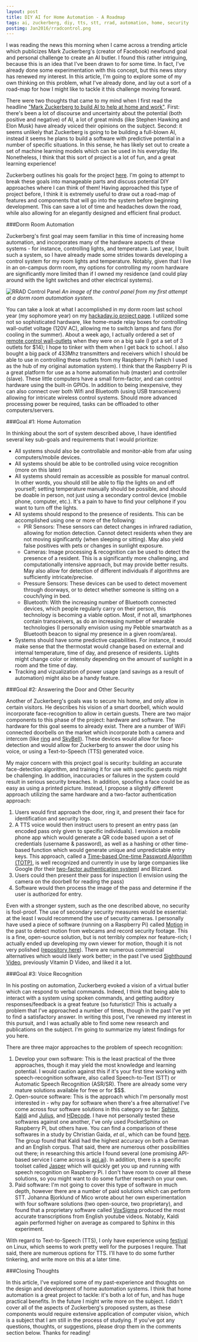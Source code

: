```yaml
---
layout: post
title: DIY AI for Home Automation - A Roadmap
tags: ai, zuckerberg, diy, tts, stt, rrad, automation, home, security
postimg: Jan2016/rradcontrol.png
---
```

I was reading the news this morning when I came across a trending article which publicizes Mark Zuckerberg's (creator of Facebook) newfound goal and personal challenge to create an AI butler. I found this rather intriguing, because this is an idea that I've been drawn to for some time. In fact, I've already done some experimentation with this concept, but this news story has renewed my interest. In this article, I'm going to explore some of my own thinking on this problem, what I've already done, and lay out a sort of a road-map for how I might like to tackle it this challenge moving forward.

There were two thoughts that came to my mind when I first read the headline ["Mark Zuckerberg to build AI to help at home and work"](http://www.bbc.com/news/technology-35219247). First: there's been a lot of discourse and uncertainty about the potential (both positive and negative) of AI, a lot of great minds (like Stephen Hawking and Elon Musk) have already voiced their opinions on the subject. Second: it seems unlikely that Zuckerberg is going to be building a full-blown AI, instead it seems he plans to build a software with predictive potential in a number of specific situations. In this sense, he has likely set out to create a set of machine learning models which can be used in his everyday life. Nonetheless, I think that this sort of project is a lot of fun, and a great learning experience!

Zuckerberg outlines his goals for the project [here](https://www.facebook.com/zuck/posts/10102577175875681). I'm going to attempt to break these goals into manageable parts and discuss potential DIY approaches where I can think of them! Having approached this type of project before, I think it is extremely useful to draw out a road-map of features and components that will go into the system before beginning development. This can save a lot of time and headaches down the road, while also allowing for an elegantly designed and efficient final product.

<!-- more -->

###Dorm Room Automation

Zuckerberg's first goal may seem familiar in this time of increasing home automation, and incorporates many of the hardware aspects of these systems - for instance, controlling lights, and temperature. Last year, I built such a system, so I have already made some strides towards developing a control system for my room lights and temperature. Notably, given that I live in an on-campus dorm room, my options for controlling my room hardware are significantly more limited than if I owned my residence (and could play around with the light switches and other electrical systems).

![RRAD Control Panel](/blog/public/img/Jan2016/rradcontrol.png)
_An image of the control panel from my first attempt at a dorm room automation system._

You can take a look at what I accomplished in my dorm room last school year (my sophomore year) on my [hackaday.io project page](https://hackaday.io/project/4898-rice-ridiculously-automated-dorm-rrad). I utilized some not so sophisticated hardware, like home-made relay boxes for controlling wall-outlet voltage (120V AC), allowing me to switch lamps and fans (for cooling in the summer). About a week ago, I actually ordered a set of [remote control wall-outlets](http://www.amazon.com/gp/product/B0087DAW46) when they were on a big sale (I got a set of 3 outlets for $14); I hope to tinker with them when I get back to school. I also bought a big pack of 433Mhz transmitters and receivers which I should be able to use in controlling these outlets from my Raspberry Pi (which I used as the hub of my original automation system). I think that the Raspberry Pi is a great platform for use as a home automation hub (master) and controller (slave). These little computers have a small form-factor, and can control hardware using the built-in GPIOs. In addition to being inexpensive, they can also connect over both Wifi and Bluetooth (using USB transceivers) allowing for intricate wireless control systems. Should more advanced processing power be required, tasks can be offloaded to other computers/servers.

###Goal #1: Home Automation

In thinking about the sort of system described above, I have identified several key sub-goals and requirements that I would prioritize:

- All systems should also be controllable and monitor-able from afar using computers/mobile devices.
- All systems should be able to be controlled using voice recognition (more on this later)
- All systems should remain as accessible as possible for manual control. In other words, you should still be able to flip the lights on and off yourself; setting temperature manually should be possible, and should be doable in person, not just using a secondary control device (mobile phone, computer, etc.). It's a pain to have to find your cellphone if you want to turn off the lights.
- All systems should respond to the presence of residents. This can be accomplished using one or more of the following:
  - PIR Sensors: These sensors can detect changes in infrared radiation, allowing for motion detection. Cannot detect residents when they are not moving significantly (when sleeping or sitting). May also yield false positives with pets or changes in sunlight exposure.
  - Cameras: Image processing & recognition can be used to detect the presence of a resident. This is a significantly more challenging, and computationally intensive approach, but may provide better results. May also allow for detection of different individuals if algorithms are sufficiently intricate/precise.
  - Pressure Sensors: These devices can be used to detect movement through doorways, or to detect whether someone is sitting on a couch/lying in bed.
  - Bluetooth: With the increasing number of Bluetooth connected devices, which people regularly carry on their person, this technology is becoming a viable option. Most, if not all, smartphones contain transceivers, as do an increasing number of wearable technologies (I personally envision using my Pebble smartwatch as a Bluetooth beacon to signal my presence in a given room/area).
- Systems should have some predictive capabilities. For instance, it would make sense that the thermostat would change based on external and internal temperature, time of day, and presence of residents. Lights might change color or intensity depending on the amount of sunlight in a room and the time of day.
- Tracking and vizualization of power usage (and savings as a result of automation) might also be a handy feature.

###Goal #2: Answering the Door and Other Security

Another of Zuckerberg's goals was to secure his home, and only allow in certain visitors. He describes his vision of a smart doorbell, which would incorporate face-recognition to allow in certain guests. There are two major components to this phase of the project: hardware and software. The hardware for this goal seems to already exist. There are a number of WiFi connected doorbells on the market which incorporate both a camera and intercom (like [ring](https://ring.com/) and [SkyBell](http://skybell.com/)). These devices would allow for face-detection and would allow for Zuckerberg to answer the door using his voice, or using a Text-to-Speech (TTS) generated voice.

My major concern with this project goal is security: building an accurate face-detection algorithm, and training it for use with specific guests might be challenging. In addition, inaccuracies or failures in the system could result in serious security breaches. In addition, spoofing a face could be as easy as using a printed picture. Instead, I propose a slightly different approach utilizing the same hardware and a two-factor authentication approach:

1. Users would first approach the door, ring it, and present their face for identification and security logs.
2. A TTS voice would then instruct users to present an entry pass (an encoded pass only given to specific individuals). I envision a mobile phone app which would generate a QR code based upon a set of credentials (username & password), as well as a hashing or other time-based function which would generate unique and unpredictable entry keys. This approach, called a [Time-based One-time Password Algorithm (TOTP)](https://en.wikipedia.org/wiki/Time-based_One-time_Password_Algorithm), is well recognized and currently in use by large companies like Google (for their [two-factor authentication system](https://en.wikipedia.org/wiki/Google_Authenticator)) and Blizzard.
3. Users could then present their pass for inspection (I envision using the camera on the doorbell for reading the pass)
4. Software would then process the image of the pass and determine if the user is authorized for entry.

Even with a stronger system, such as the one described above, no security is fool-proof. The use of secondary security measures would be essential: at the least I would recommend the use of security cameras. I personally have used a piece of software (running on a Raspberry Pi) called [Motion](http://www.lavrsen.dk/foswiki/bin/view/Motion/MotionFeatureList) in the past to detect motion from webcams and record security footage. This is a fine, open-source solution, but is not terribly complex nor feature-rich; I actually ended up developing my own viewer for motion, though it is not very polished ([repository here](https://github.com/jpoles1/motionSec)). There are numerous commercial alternatives which would likely work better; in the past I've used [Sighthound Video](https://www.sighthound.com/products/sighthound-video), previously Vitamin D Video, and liked it a lot.

###Goal #3: Voice Recognition

In his posting on automation, Zuckerberg evoked a vision of a virtual butler which can respond to verbal commands. Indeed, I think that being able to interact with a system using spoken commands, and getting auditory responses/feedback is a great feature (so futuristic)! This is actually a problem that I've approached a number of times, though in the past I've yet to find a satisfactory answer. In writing this post, I've renewed my interest in this pursuit, and I was actually able to find some new research and publications on the subject. I'm going to summarize my latest findings for you here.

There are three major approaches to the problem of speech recognition:

1. Develop your own software: This is the least practical of the three approaches, though it may yield the most knowledge and learning potential. I would caution against this if it's your first time working with speech-recognition software, also called Speech-to-Text (STT) or Automatic Speech Recognition (ASR/SR). There are already some very mature solutions available for free or for $$$.
2. Open-source software: This is the approach which I'm personally most interested in - why pay for software when there's a free alternative! I've come across four software solutions in this category so far: [Sphinx](http://cmusphinx.sourceforge.net/), [Kaldi](http://kaldi-asr.org/doc/about.html) and [Julius](http://julius.osdn.jp/en_index.php), and  [HDecode](http://htk.eng.cam.ac.uk/extensions/). I have not personally tested these softwares against one another, I've only used PocketSphinx on Raspberry Pi, but others have. You can find a comparison of these softwares in a study by Christian Gaida, _et al._, which can be found [here](http://suendermann.com/su/pdf/oasis2014.pdf). The group found that Kaldi had the highest accuracy on both a German and an English corpus. That said, there are numerous other possibilities out there; in researching this article I found several (one promising API-based service I came across is [api.ai](https://api.ai/)). In addition, there is a specific toolset called [Jasper](http://jasperproject.github.io/) which will quickly get you up and running with speech recognition on Raspberry Pi. I don't have room to cover all these solutions, so you might want to do some further research on your own.
3. Paid software: I'm not going to cover this type of software in much depth, however there are a number of paid solutions which can perform STT. Johanna Bjorklund of Mico wrote about her own experimentation with four software solutions (two open-source, two proprietary), and found that a proprietary software called [VoxSigma](http://www.vocapia.com/voxsigma-speech-to-text.html) produced the most accurate transcriptions from English youtube videos. Notably, Kaldi again performed higher on average as compared to Sphinx in this experiment.

With regard to Text-to-Speech (TTS), I only have experience using [festival](http://www.cstr.ed.ac.uk/projects/festival/) on Linux, which seems to work pretty well for the purposes I require. That said, there are numerous options for TTS. I'll have to do some further tinkering, and write more on this at a later time.

###Closing Thoughts

In this article, I've explored some of my past-experience and thoughts on the design and development of home automation systems. I think that home automation is a great project to tackle: it's both a lot of fun, and has huge practical benefits. In the future I might write more on the subject. I didn't cover all of the aspects of Zuckerberg's proposed system, as these components would require extensive application of computer vision, which is a subject that I am still in the process of studying. If you've got any questions, thoughts, or suggestions, please drop them in the comments section below. Thanks for reading!
